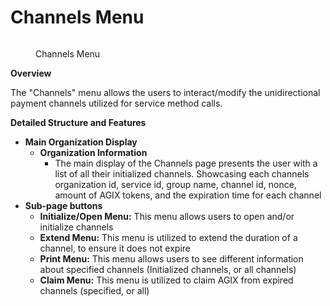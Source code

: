 # Channels Menu

<figure><img src="../../../.gitbook/assets/Screenshot 2024-08-17 at 6.18.36 PM.png" alt=""><figcaption><p>Channels Menu</p></figcaption></figure>

**Overview**

The "Channels" menu allows the users to interact/modify the unidirectional payment channels utilized for service method calls.&#x20;

**Detailed Structure and Features**

* **Main Organization Display**
  * **Organization Information**
    * The main display of the Channels page presents the user with a list of all their initialized channels. Showcasing each channels organization id, service id, group name, channel id, nonce, amount of AGIX tokens, and the expiration time for each channel
* **Sub-page buttons**
  * **Initialize/Open Menu:** This menu allows users to open and/or initialize channels
  * **Extend Menu:** This menu is utilized to extend the duration of a channel, to ensure it does not expire
  * **Print Menu:** This menu allows users to see different information about specified channels (Initialized channels, or all channels)
  * **Claim Menu:** This menu is utilized to claim AGIX from expired channels (specified, or all)
